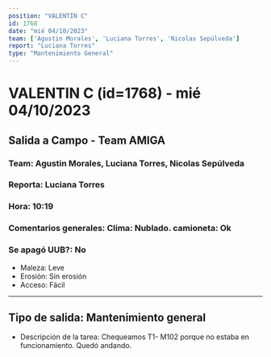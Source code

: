```yaml
---
position: "VALENTIN C"
id: 1768
date: "mié 04/10/2023"
team: ['Agustin Morales', 'Luciana Torres', 'Nicolas Sepúlveda']
report: "Luciana Torres"
type: "Mantenimiento General"
---
```


# VALENTIN C (id=1768) - mié 04/10/2023
## Salida a Campo - Team AMIGA
### Team: Agustin Morales, Luciana Torres, Nicolas Sepúlveda
### Reporta: Luciana Torres
### Hora: 10:19
### Comentarios generales: Clima: Nublado.   camioneta: Ok 
### Se apagó UUB?: No 
- Maleza: Leve
- Erosión: Sin erosión
- Acceso: Fácil
---------
## Tipo de salida: Mantenimiento general
   - Descripción de la tarea: Chequeamos T1- M102 porque no estaba en funcionamiento. Quedó andando. 
